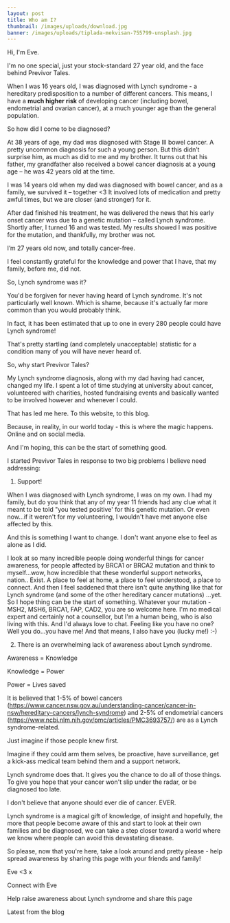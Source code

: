 ```yaml
---
layout: post
title: Who am I?
thumbnail: /images/uploads/download.jpg
banner: /images/uploads/tiplada-mekvisan-755799-unsplash.jpg
---
```

Hi, I'm Eve.

I'm no one special, just your stock-standard 27 year old, and the face behind Previvor Tales.

When I was 16 years old, I was diagnosed with Lynch syndrome - a hereditary predisposition to a number of different cancers. This means, I have a **much higher risk** of developing cancer (including bowel, endometrial and ovarian cancer), at a much younger age than the general population.

So how did I come to be diagnosed?

At 38 years of age, my dad was diagnosed with Stage III bowel cancer. A pretty uncommon diagnosis for such a young person. But this didn’t surprise him, as much as did to me and my brother. It turns out that his father, my grandfather also received a bowel cancer diagnosis at a young age – he was 42 years old at the time.

I was 14 years old when my dad was diagnosed with bowel cancer, and as a family, we survived it – together <3 It involved lots of medication and pretty awful times, but we are closer (and stronger) for it.

After dad finished his treatment, he was delivered the news that his early onset cancer was due to a genetic mutation – called Lynch syndrome. Shortly after, I turned 16 and was tested. My results showed I was positive for the mutation, and thankfully, my brother was not.

I’m 27 years old now, and totally cancer-free. 

I feel constantly grateful for the knowledge and power that I have, that my family, before me, did not. 

So, Lynch syndrome was it?

You'd be forgiven for never having heard of Lynch syndrome. It's not particularly well known. Which is shame, because it's actually far more common than you would probably think.

In fact, it has been estimated that up to one in every 280 people could have Lynch syndrome!

That's pretty startling (and completely unacceptable) statistic for a condition many of you will have never heard of.

So, why start Previvor Tales?

My Lynch syndrome diagnosis, along with my dad having had cancer, changed my life. I spent a lot of time studying at university about cancer, volunteered with charities, hosted fundraising events and basically wanted to be involved however and whenever I could.

That has led me here. To this website, to this blog.

Because, in reality, in our world today - this is where the magic happens. Online and on social media. 

And I'm hoping, this can be the start of something good.

I  started Previvor Tales in response to two big problems I believe need addressing:

1. Support!

When I was diagnosed with Lynch syndrome, I was on my own. I had my family, but do you think that any of my year 11 friends had any clue what it meant to be told "you tested positive' for this genetic mutation. Or even now…if it weren't for my volunteering, I wouldn't have met anyone else affected by this.

And this is something I want to change. I don't want anyone else to feel as alone as I did.

I look at so many incredible people doing wonderful things for cancer awareness, for people affected by BRCA1 or BRCA2 mutation and think to myself…wow, how incredible that these wonderful support networks, nation.. Exist. A place to feel at home, a place to feel understood, a place to connect. And then I feel saddened that there isn't quite anything like that for Lynch syndrome (and some of the other hereditary cancer mutations) …yet. So I hope thing can be the start of something. Whatever your mutation - MSH2, MSH6, BRCA1, FAP, CAD2, you are so welcome here. I'm no medical expert and certainly not a counsellor, but I'm a human being, who is also living with this. And I'd always love to chat. Feeling like you have no one? Well you do…you have me! And that means, I also have you (lucky me!) :-)

2. There is an overwhelming lack of awareness about Lynch syndrome. 

Awareness = Knowledge

Knowledge = Power

Power = Lives saved

It is believed that 1-5% of bowel cancers (https://www.cancer.nsw.gov.au/understanding-cancer/cancer-in-nsw/hereditary-cancers/lynch-syndrome) and 2-5% of endometrial cancers (https://www.ncbi.nlm.nih.gov/pmc/articles/PMC3693757/) are as a Lynch syndrome-related. 

Just imagine if those people knew first.

Imagine if they could arm them selves, be proactive, have surveillance, get a kick-ass medical team behind them and a support network.

Lynch syndrome does that. It gives you the chance to do all of those things. To give you hope that your cancer won't slip under the radar, or be diagnosed too late.

I don't believe that anyone should ever die of cancer. EVER.

Lynch syndrome is a magical gift of knowledge, of insight and hopefully, the more that people become aware of this and start to look at their own families and be diagnosed, we can take a step closer toward a world where we know where people can avoid this devastating disease.

So please, now that you're here, take a look around and pretty please - help spread awareness by sharing this page with your friends and family!

Eve <3 x

Connect with Eve

Help raise awareness about Lynch syndrome and share this page

Latest from the blog
